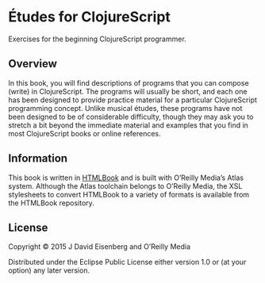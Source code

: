 # Études for ClojureScript

Exercises for the beginning ClojureScript programmer.

## Overview

In this book, you will find descriptions of programs that you can compose (write) in ClojureScript. The programs will usually be short, and each one has been designed to provide practice material for a particular ClojureScript programming concept. Unlike musical études, these programs have not been designed to be of considerable difficulty, though they may ask you to stretch a bit beyond the immediate material and examples that you find in most ClojureScript books or online references.

## Information

This book is written in [HTMLBook](https://github.com/oreillymedia/HTMLBook) and is built with O’Reilly Media’s Atlas system. Although the Atlas toolchain belongs to O’Reilly Media, the XSL stylesheets to convert HTMLBook to a variety of formats is available from the HTMLBook repository.

## License

Copyright © 2015 J David Eisenberg and O’Reilly Media

Distributed under the Eclipse Public License either version 1.0 or (at your option) any later version.

